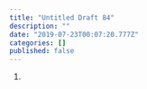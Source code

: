 ```yaml
---
title: "Untitled Draft 84"
description: ""
date: "2019-07-23T00:07:20.777Z"
categories: []
published: false
---
```


  

1.
